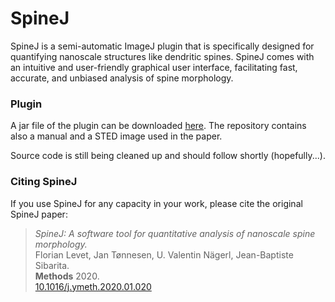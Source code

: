 # SpineJ
SpineJ is a semi-automatic ImageJ plugin that is specifically designed for quantifying nanoscale structures like dendritic spines. SpineJ comes with an intuitive and user-friendly graphical user interface, facilitating fast, accurate, and unbiased analysis of spine morphology.

### Plugin

A jar file of the plugin can be downloaded [here](https://github.com/flevet/SpineJ/tree/master/release/v0.1). The repository contains also a manual and a STED image used in the paper. 

Source code is still being cleaned up and should follow shortly (hopefully...). 

### Citing SpineJ

If you use SpineJ for any capacity in your work, please cite the original SpineJ paper:

> *SpineJ: A software tool for quantitative analysis of nanoscale spine morphology.*  
> Florian Levet, Jan Tønnesen, U. Valentin Nägerl, Jean-Baptiste Sibarita.  
> **Methods** 2020.  
> [10.1016/j.ymeth.2020.01.020](https://doi.org/10.1016/j.ymeth.2020.01.020)
